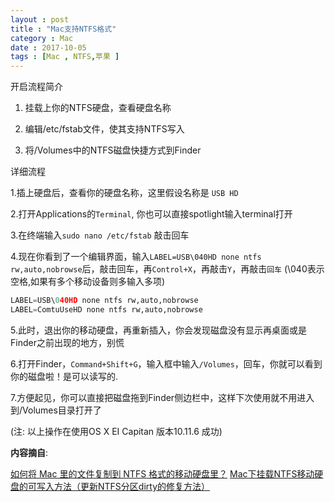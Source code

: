 ```yaml
---
layout : post
title : "Mac支持NTFS格式"
category : Mac
date : 2017-10-05
tags : [Mac , NTFS,苹果 ]
---
```



开启流程简介

1. 挂载上你的NTFS硬盘，查看硬盘名称

2. 编辑/etc/fstab文件，使其支持NTFS写入

3. 将/Volumes中的NTFS磁盘快捷方式到Finder

<!-- more -->

详细流程

1.插上硬盘后，查看你的硬盘名称，这里假设名称是 `USB HD`  

2.打开Applications的`Terminal`, 你也可以直接spotlight输入terminal打开   

3.在终端输入`sudo nano /etc/fstab` 敲击回车   

4.现在你看到了一个编辑界面，输入`LABEL=USB\040HD none ntfs rw,auto,nobrowse`后，敲击回车，再`Control+X`，再敲击`Y`，再敲击`回车`  (\040表示空格,如果有多个移动设备则多输入多项)

```python
LABEL=USB\040HD none ntfs rw,auto,nobrowse
LABEL=ComtuUseHD none ntfs rw,auto,nobrowse
```

5.此时，退出你的移动硬盘，再重新插入，你会发现磁盘没有显示再桌面或是Finder之前出现的地方，别慌   

6.打开Finder，`Command+Shift+G`，输入框中输入`/Volumes`，回车，你就可以看到你的磁盘啦！是可以读写的.   

7.方便起见，你可以直接把磁盘拖到Finder侧边栏中，这样下次使用就不用进入到/Volumes目录打开了


(注: 以上操作在使用OS X EI Capitan 版本10.11.6 成功)

**内容摘自**:

[如何将 Mac 里的文件复制到 NTFS 格式的移动硬盘里？](https://www.zhihu.com/question/19571334)
[Mac下挂载NTFS移动硬盘的可写入方法（更新NTFS分区dirty的修复方法）](https://segmentfault.com/a/1190000005850790)





